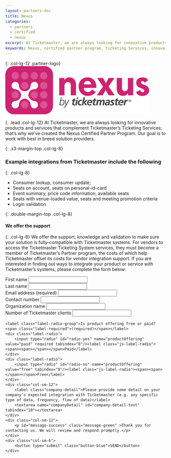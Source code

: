 ```yaml
---
layout: partners-doc
title: Nexus
categories:
  - partners
  - certified
  - nexus
excerpt: At Ticketmaster, we are always looking for innovative products and services that complement Ticketmaster’s Ticketing Services; that’s why we’ve created the Nexus Certified Partner Program.
keywords: Nexus, certified partner program, ticketing Services, innovative products, 
---
```


{: .col-lg-12 .partner-logo}
![Nexus](/assets/img/partners/logos/nexus-logo@2x.png)

{: .lead .col-lg-12}
At Ticketmaster, we are always looking for innovative products and services that complement Ticketmaster’s Ticketing Services; that’s why we’ve created the Nexus Certified Partner Program.  Our goal is to work with best in breed solution providers.  


{: .x3-margin-top .col-lg-8}
### Example integrations from Ticketmaster include the following


{: .col-lg-8}     
* Consumer lookup, consumer update;
* Seats on account, seats on personal-id-card
* Event summary, price code information, available seats
* Seats with venue-loaded value, seats and meeting promotion criteria
* Login validation


{: .double-margin-top .col-lg-8}
#### We offer the support


{: .col-lg-8}
We offer the support, knowledge and validation to make sure your solution is fully-compatible with Ticketmaster systems.  For vendors to access the Ticketmaster Ticketing System services, they must become a member of Ticketmaster’s Partner program, the costs of which help Ticketmaster offset its costs for vendor integration support.  If you are interested in finding out ways to integrate your product or service with Ticketmaster’s systems, please complete the form below: 

<div class="col-sm-12 col-lg-8 nexus-form-wrapper">
<form accept-charset="UTF-8" action="#" method="POST" class="js_nexus_form">    
    <div class="col-sm-6">
        <label for="name-nexus">First name</label>
        <input type="text" id="first-name" name="firstName" maxlength="255" placeholder="" tabindex="1">
    </div>
    <div class="col-sm-6">
        <label for="last-name-nexus">Last name</label>
        <input type="text" id="last-name-nexus" name="lastName" maxlength="255" placeholder="" tabindex="2">
    </div>
    <div class="col-sm-6">
        <label for="email">Email address <span class="label-required">(required)</span></label>
        <input type="email" id="email-nexus" name="email" required pattern="[A-Za-z0-9._%+-]+@[A-Za-z0-9.-]+\.[A-Za-z]{2,3}$" title="Use the following format '-@-.--' " tabindex="3">
    </div>
    <div class="col-sm-6">
        <label for="phone">Contact number</label>
        <input type="tel" id="phone-nexus" name="phone" tabindex="4">
    </div>
    <div class="col-sm-6">
        <label for="organization">Organization name</label>
        <input type="text" id="organization-nexus" name="organization" placeholder="" tabindex="5">
    </div>
    <div class="col-sm-6">
    <label >Number of Ticketmaster clients</label>
    <input class="js_numeric_input" type="number-nexus" min="0" name="ticketsNumber" pattern="[0-9]*" inputmode="numeric" title="This field may only contain alpha-numeric characters" tabindex="6">
    </div>    
    
    <label class="label-radio-group">Is product offering free or paid? <span class="label-required">(required)</span></label>
    <div class="label-radio">
        <input type="radio" id="radio-yes" name="productOffering"  value="paid" required tabindex="8"/><label class="js-label-radio"><span><span></span></span>Paid</label>
    </div>
    <div class="label-radio">
        <input type="radio" id="radio-no" name="productOffering" value="free" tabindex="9"/><label class="js-label-radio"><span><span></span></span>Free</label>
    </div>    
    <div class="col-sm-12">
        <label class="company-detail">Please provide some detail on your company’s expected integration with Ticketmaster (e.g. any specific type of data, frequency, flow of data)</label>
        <textarea name="companyDetail" id="company-detail-text" tabindex="10"></textarea>
    </div>
    <div class="col-sm-12">
        <p id="message-success" class="message-green" >Thank you for contacting us. We will review and respond promptly.</p>
    </div>
    <div class="col-sm-6">
        <button type="submit" class="button-blue">SEND</button>
    </div>
</form>
</div>
<script type="text/javascript">   
    var $nexusForm = $('.js_nexus_form');
    $nexusForm.submit(function(e){
        e.preventDefault();
        $.ajax({
          dataType: 'jsonp',
          url: "https://getsimpleform.com/messages/ajax?form_api_token=41f4cf3970c05bb985abec394b1e3c0b",
          data: $nexusForm.serialize() 
        }).done(function() {
          //callback which can be used to show a thank you message
          //and reset the form
          showMsgSuccess('#message-success', 4000);
        });
        return false; //to stop the form from submitting
    }); 
    function showMsgSuccess(id, delay){
        $(id).slideDown(400).delay( delay ).slideUp(200);
    }
</script>

